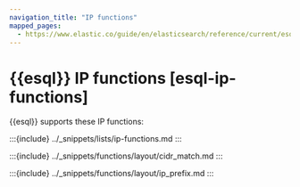 ```yaml
---
navigation_title: "IP functions"
mapped_pages:
  - https://www.elastic.co/guide/en/elasticsearch/reference/current/esql-functions-operators.html#esql-ip-functions
---
```


# {{esql}} IP functions [esql-ip-functions]


{{esql}} supports these IP functions:

:::{include} ../_snippets/lists/ip-functions.md
:::


:::{include} ../_snippets/functions/layout/cidr_match.md
:::

:::{include} ../_snippets/functions/layout/ip_prefix.md
:::

